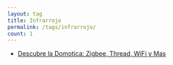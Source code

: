 ```yaml
---
layout: tag
title: Infrarrojo
permalink: /tags/infrarrojo/
count: 1
---
```


- [Descubre la Domotica: Zigbee, Thread, WiFi y Mas](https://www.danielmartingonzalez.com/es/introduccion-protocolos-fisico-red/)
